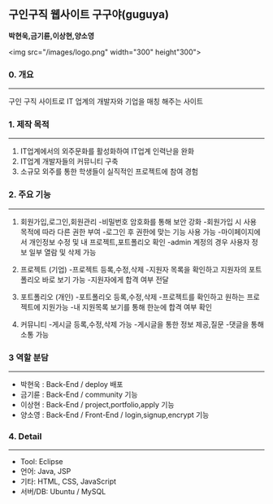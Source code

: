 ##  구인구직 웹사이트 구구야(guguya)
__박현욱,금기륜,이상현,양소영__

<img src="/images/logo.png" width="300" height"300">

### 0. 개요
------------------------------
구인 구직 사이트로 IT 업계의 개발자와 기업을 매칭 해주는 사이트

### 1. 제작 목적
------------------------------
1. IT업계에서의 외주문화를 활성화하여 IT업계 인력난을 완화
2. IT업계 개발자들의 커뮤니티 구축 
3. 소규모 외주를 통한 학생들이 실직적인 프로젝트에 참여 경험

### 2. 주요 기능
------------------------------
1. 회원가입,로그인,회원관리
   -비밀번호 암호화를 통해 보안 강화
   -회원가입 시 사용 목적에 따라 다른 권한 부여
   -로그인 후 권한에 맞는 기능 사용 가능
   -마이페이지에서 개인정보 수정 및 내 프로젝트,포트폴리오 확인
   -admin 계정의 경우 사용자 정보 일부 열람 및 삭제 가능
   
2. 프로젝트 (기업)
   -프로젝트 등록,수정,삭제
   -지원자 목록을 확인하고 지원자의 포트폴리오 바로 보기 가능
   -지원자에게 합격 여부 전달

3. 포트폴리오 (개인)
    -포트폴리오 등록,수정,삭제
    -프로젝트를 확인하고 원하는 프로젝트에 지원가능
    -내 지원목록 보기를 통해 한눈에 합격 여부 확인 

4. 커뮤니티
    -게시글 등록,수정,삭제 가능
    -게시글을 통한 정보 제공,질문
    -댓글을 통해 소통 가능
 

### 3 역할 분담
------------------------------
 * 박현욱 : Back-End / deploy 배포
 * 금기륜 : Back-End / community 기능
 * 이상현 : Back-End / project,portfolio,apply 기능 
 * 양소영 : Back-End / Front-End / login,signup,encrypt 기능


### 4. Detail
------------------------------
 * Tool: Eclipse
 * 언어: Java, JSP
 * 기타: HTML, CSS, JavaScript
 * 서버/DB: Ubuntu / MySQL
 


